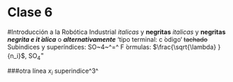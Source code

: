 # Clase 6

#Introducción a la Robótica Industrial
_italicas_ y __negritas__
*italicas* y **negritas**
**_negrita e it ́alica_** o __*alternativamente*__
‘tipo terminal: c ́odigo‘
~~tachado~~
Subindices y superíndices: SO~4~^=^
F ́ormulas: $\frac{\sqrt{\lambda} }{n_i}$, $\mbox{SO}_4^=$

###otra línea
$x_{i}$
superindice^3^ 

